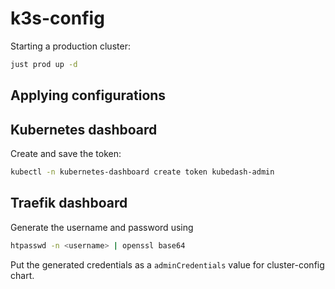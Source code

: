 # k3s-config

Starting a production cluster:

```sh
just prod up -d
```

## Applying configurations
## Kubernetes dashboard

Create and save the token:

```sh
kubectl -n kubernetes-dashboard create token kubedash-admin
```

## Traefik dashboard

Generate the username and password using

```sh
htpasswd -n <username> | openssl base64
```

Put the generated credentials as a `adminCredentials` value for cluster-config chart.
